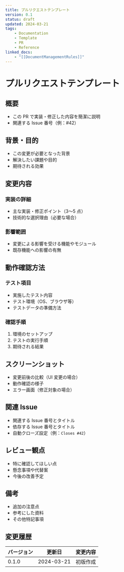 ```yaml
---
title: プルリクエストテンプレート
version: 0.1
status: draft
updated: 2024-03-21
tags:
    - Documentation
    - Template
    - PR
    - Reference
linked_docs:
    - "[[DocumentManagementRules]]"
---
```


# プルリクエストテンプレート

## 概要

-   この PR で実装・修正した内容を簡潔に説明
-   関連する Issue 番号（例：#42）

## 背景・目的

-   この変更が必要となった背景
-   解決したい課題や目的
-   期待される効果

## 変更内容

### 実装の詳細

-   主な実装・修正ポイント（3〜5 点）
-   技術的な選択理由（必要な場合）

### 影響範囲

-   変更による影響を受ける機能やモジュール
-   既存機能への影響の有無

## 動作確認方法

### テスト項目

-   実施したテスト内容
-   テスト環境（OS、ブラウザ等）
-   テストデータの準備方法

### 確認手順

1. 環境のセットアップ
2. テストの実行手順
3. 期待される結果

## スクリーンショット

-   変更前後の比較（UI 変更の場合）
-   動作確認の様子
-   エラー画面（修正対象の場合）

## 関連 Issue

-   関連する Issue 番号とタイトル
-   依存する Issue 番号とタイトル
-   自動クローズ設定（例：`Closes #42`）

## レビュー観点

-   特に確認してほしい点
-   懸念事項や代替案
-   今後の改善予定

## 備考

-   追加の注意点
-   参考にした資料
-   その他特記事項

## 変更履歴

| バージョン | 更新日     | 変更内容 |
| ---------- | ---------- | -------- |
| 0.1.0      | 2024-03-21 | 初版作成 |
